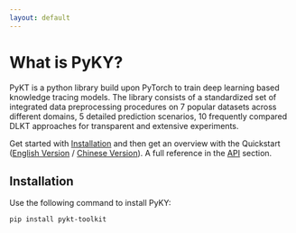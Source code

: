 ```yaml
---
layout: default
---
```


# What is PyKY?

PyKT is a python library build upon PyTorch to train deep learning based knowledge tracing models. The library consists of a standardized set of integrated data preprocessing procedures on 7 popular datasets across different domains, 5 detailed prediction scenarios, 10 frequently compared DLKT approaches for transparent and extensive experiments.


Get started with [Installation](#Installation) and then get an overview with the Quickstart ([English Version](./quickstart) / [Chinese Version](./quickstart_cn)). A full reference in the [API](./api) section.


## Installation
Use the following command to install PyKY:

```
pip install pykt-toolkit
```
